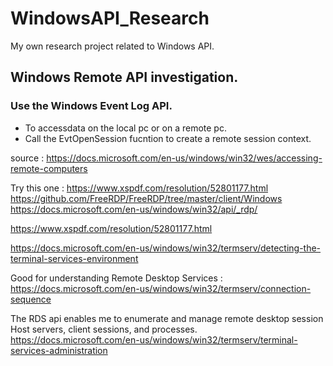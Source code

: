 # WindowsAPI_Research
My own research project related to Windows API.


## Windows Remote API investigation.

### Use the Windows Event Log API.
- To accessdata on the local pc or on a remote pc.
- Call the EvtOpenSession fucntion to create a remote session context. 



source : https://docs.microsoft.com/en-us/windows/win32/wes/accessing-remote-computers


Try this one : https://www.xspdf.com/resolution/52801177.html
https://github.com/FreeRDP/FreeRDP/tree/master/client/Windows
https://docs.microsoft.com/en-us/windows/win32/api/_rdp/

https://www.xspdf.com/resolution/52801177.html


https://docs.microsoft.com/en-us/windows/win32/termserv/detecting-the-terminal-services-environment



Good for understanding Remote Desktop Services : https://docs.microsoft.com/en-us/windows/win32/termserv/connection-sequence



The RDS api enables me to enumerate and manage remote desktop session Host servers, client sessions, and processes.
https://docs.microsoft.com/en-us/windows/win32/termserv/terminal-services-administration



